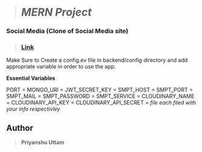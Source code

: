 > # 							*MERN Project*						

### Social Media (Clone of Social Media site)
> ### [ Link](http://https://social-media-uttam.herokuapp.com/ " Link")

Make Sure to Create a config.ev file in backend/config directory and add appropriate variable in order to use the app.

**Essential Variables**

PORT = 
MONGO_URI = 
JWT_SECRET_KEY =
SMPT_HOST =
SMPT_PORT = 
SMPT_MAIL = 
SMPT_PASSWORD =
SMPT_SERVICE = 
CLOUDINARY_NAME =
CLOUDINARY_API_KEY =
CLOUDINARY_API_SECRET =
*file each filed with your info respectivley*

## Author
> **Priyanshu Uttam**